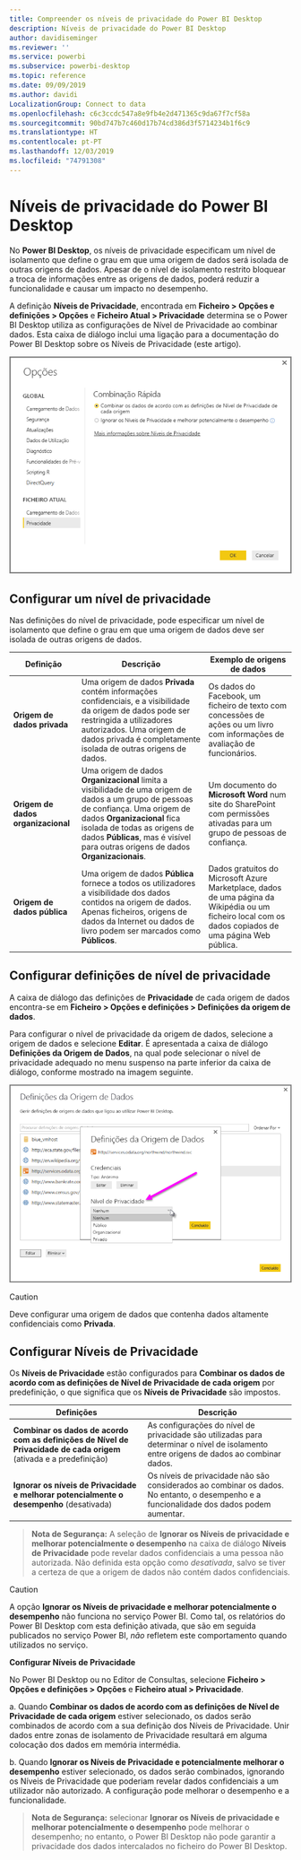 ```yaml
---
title: Compreender os níveis de privacidade do Power BI Desktop
description: Níveis de privacidade do Power BI Desktop
author: davidiseminger
ms.reviewer: ''
ms.service: powerbi
ms.subservice: powerbi-desktop
ms.topic: reference
ms.date: 09/09/2019
ms.author: davidi
LocalizationGroup: Connect to data
ms.openlocfilehash: c6c3ccdc547a8e9fb4e2d471365c9da67f7cf58a
ms.sourcegitcommit: 90bd747b7c460d17b74cd386d3f5714234b1f6c9
ms.translationtype: HT
ms.contentlocale: pt-PT
ms.lasthandoff: 12/03/2019
ms.locfileid: "74791308"
---
```

# <a name="power-bi-desktop-privacy-levels"></a>Níveis de privacidade do Power BI Desktop
No **Power BI Desktop**, os níveis de privacidade especificam um nível de isolamento que define o grau em que uma origem de dados será isolada de outras origens de dados. Apesar de o nível de isolamento restrito bloquear a troca de informações entre as origens de dados, poderá reduzir a funcionalidade e causar um impacto no desempenho.

A definição **Níveis de Privacidade**, encontrada em **Ficheiro > Opções e definições > Opções** e **Ficheiro Atual > Privacidade** determina se o Power BI Desktop utiliza as configurações de Nível de Privacidade ao combinar dados. Esta caixa de diálogo inclui uma ligação para a documentação do Power BI Desktop sobre os Níveis de Privacidade (este artigo).

![](media/desktop-privacy-levels/desktop_privacylevels1.png)

## <a name="configure-a-privacy-level"></a>Configurar um nível de privacidade
Nas definições do nível de privacidade, pode especificar um nível de isolamento que define o grau em que uma origem de dados deve ser isolada de outras origens de dados.

| Definição | Descrição | Exemplo de origens de dados |
| --- | --- | --- |
| **Origem de dados privada** |Uma origem de dados **Privada** contém informações confidenciais, e a visibilidade da origem de dados pode ser restringida a utilizadores autorizados. Uma origem de dados privada é completamente isolada de outras origens de dados. |Os dados do Facebook, um ficheiro de texto com concessões de ações ou um livro com informações de avaliação de funcionários. |
| **Origem de dados organizacional** |Uma origem de dados **Organizacional** limita a visibilidade de uma origem de dados a um grupo de pessoas de confiança. Uma origem de dados **Organizacional** fica isolada de todas as origens de dados **Públicas**, mas é visível para outras origens de dados **Organizacionais**. |Um documento do **Microsoft Word** num site do SharePoint com permissões ativadas para um grupo de pessoas de confiança. |
| **Origem de dados pública** |Uma origem de dados **Pública** fornece a todos os utilizadores a visibilidade dos dados contidos na origem de dados. Apenas ficheiros, origens de dados da Internet ou dados de livro podem ser marcados como **Públicos**. |Dados gratuitos do Microsoft Azure Marketplace, dados de uma página da Wikipédia ou um ficheiro local com os dados copiados de uma página Web pública. |

## <a name="configure-privacy-level-settings"></a>Configurar definições de nível de privacidade
A caixa de diálogo das definições de **Privacidade** de cada origem de dados encontra-se em **Ficheiro > Opções e definições > Definições da origem de dados**.

Para configurar o nível de privacidade da origem de dados, selecione a origem de dados e selecione **Editar**. É apresentada a caixa de diálogo **Definições da Origem de Dados**, na qual pode selecionar o nível de privacidade adequado no menu suspenso na parte inferior da caixa de diálogo, conforme mostrado na imagem seguinte.

![](media/desktop-privacy-levels/desktop_privacylevels2.png)

> [!CAUTION]
> Deve configurar uma origem de dados que contenha dados altamente confidenciais como **Privada**.
> 

## <a name="configure-privacy-levels"></a>Configurar Níveis de Privacidade
Os **Níveis de Privacidade** estão configurados para **Combinar os dados de acordo com as definições de Nível de Privacidade de cada origem** por predefinição, o que significa que os **Níveis de Privacidade** são impostos.

| Definições | Descrição |
| --- | --- |
| **Combinar os dados de acordo com as definições de Nível de Privacidade de cada origem** (ativada e a predefinição) |As configurações do nível de privacidade são utilizadas para determinar o nível de isolamento entre origens de dados ao combinar dados. |
| **Ignorar os níveis de Privacidade e melhorar potencialmente o desempenho** (desativada) |Os níveis de privacidade não são considerados ao combinar os dados. No entanto, o desempenho e a funcionalidade dos dados podem aumentar. |

> **Nota de Segurança:** A seleção de **Ignorar os Níveis de privacidade e melhorar potencialmente o desempenho** na caixa de diálogo **Níveis de Privacidade** pode revelar dados confidenciais a uma pessoa não autorizada. Não definida esta opção como *desativada*, salvo se tiver a certeza de que a origem de dados não contém dados confidenciais.
> 
> 

> [!CAUTION]
> A opção **Ignorar os Níveis de privacidade e melhorar potencialmente o desempenho** não funciona no serviço Power BI. Como tal, os relatórios do Power BI Desktop com esta definição ativada, que são em seguida publicados no serviço Power BI, *não* refletem este comportamento quando utilizados no serviço.
> 

**Configurar Níveis de Privacidade**

No Power BI Desktop ou no Editor de Consultas, selecione **Ficheiro > Opções e definições > Opções** e **Ficheiro atual > Privacidade**.

a. Quando **Combinar os dados de acordo com as definições de Nível de Privacidade de cada origem** estiver selecionado, os dados serão combinados de acordo com a sua definição dos Níveis de Privacidade. Unir dados entre zonas de isolamento de Privacidade resultará em alguma colocação dos dados em memória intermédia.

b. Quando **Ignorar os Níveis de Privacidade e potencialmente melhorar o desempenho** estiver selecionado, os dados serão combinados, ignorando os Níveis de Privacidade que poderiam revelar dados confidenciais a um utilizador não autorizado. A configuração pode melhorar o desempenho e a funcionalidade.

> **Nota de Segurança:** selecionar **Ignorar os Níveis de privacidade e melhorar potencialmente o desempenho** pode melhorar o desempenho; no entanto, o Power BI Desktop não pode garantir a privacidade dos dados intercalados no ficheiro do Power BI Desktop.
> 
> 

